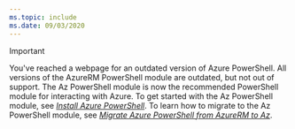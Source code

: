 ```yaml
---
ms.topic: include
ms.date: 09/03/2020
---
```


> [!IMPORTANT]
> You've reached a webpage for an outdated version of Azure PowerShell. All versions of the AzureRM
> PowerShell module are outdated, but not out of support. The Az PowerShell module is now the
> recommended PowerShell module for interacting with Azure. To get started with the Az PowerShell
> module, see
> [_Install Azure PowerShell_](https://docs.microsoft.com/powershell/azure/install-az-ps). To learn
> how to migrate to the Az PowerShell module, see
> [_Migrate Azure PowerShell from AzureRM to Az_](https://aka.ms/azpsmigrate).
